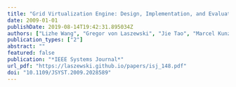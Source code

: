```yaml
---
title: "Grid Virtualization Engine: Design, Implementation, and Evaluation"
date: 2009-01-01
publishDate: 2019-08-14T19:42:31.895034Z
authors: ["Lizhe Wang", "Gregor von Laszewski", "Jie Tao", "Marcel Kunze"]
publication_types: ["2"]
abstract: ""
featured: false
publication: "*IEEE Systems Journal*"
url_pdf: "https://laszewski.github.io/papers/isj_148.pdf"
doi: "10.1109/JSYST.2009.2028589"
---
```


